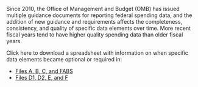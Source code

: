 Since 2010, the Office of Management and Budget (OMB) has issued
multiple guidance documents for reporting federal spending data, and
the addition of new guidance and requirements affects the
completeness, consistency, and quality of specific data elements
over time. More recent fiscal years tend to have higher quality
spending data than older fiscal years.

Click here to download a spreadsheet with information on when specific data elements became optional or required in:
- [Files A, B, C, and FABS](\h)
- [Files D1, D2, E, and F](\h)
